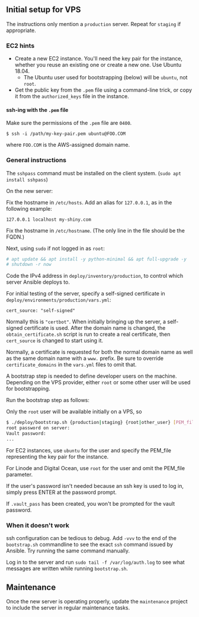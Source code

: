 Initial setup for VPS
---------------------

The instructions only mention a `production` server.  Repeat for `staging` if
appropriate.

### EC2 hints

- Create a new EC2 instance.  You'll need the key pair for the instance,
  whether you reuse an existing one or create a new one.  Use Ubuntu 18.04.
  - The Ubuntu user used for bootstrapping (below) will be `ubuntu`, not
    `root`.
- Get the public key from the `.pem` file using a command-line trick, or
  copy it from the `authorized_keys` file in the instance.

#### ssh-ing with the `.pem` file

Make sure the permissions of the `.pem` file are `0400`.

`$ ssh -i /path/my-key-pair.pem ubuntu@FOO.COM`

where `FOO.COM` is the AWS-assigned domain name.

### General instructions

The `sshpass` command must be installed on the client system.
(`sudo apt install sshpass`)

On the new server:

Fix the hostname in `/etc/hosts`.  Add an alias for `127.0.0.1`, as in the
following example:

```
127.0.0.1 localhost my-shiny.com
```

Fix the hostname in `/etc/hostname`.  (The only line in the file should be
the FQDN.)

Next, using `sudo` if not logged in as `root`:

```bash
# apt update && apt install -y python-minimal && apt full-upgrade -y
# shutdown -r now
```

Code the IPv4 address in `deploy/inventory/production`, to control which server
Ansible deploys to.

For initial testing of the server, specify a self-signed certificate in
`deploy/environments/production/vars.yml`:

```
cert_source: "self-signed"
```

Normally this is `"certbot"`.  When initially bringing up the server, a
self-signed certificate is used.  After the domain name is changed, the
`obtain_certificate.sh` script is run to create a real certificate, then
`cert_source` is changed to start using it.

Normally, a certificate is requested for both the normal domain name as
well as the same domain name with a `www.` prefix.  Be sure to override
`certificate_domains` in the `vars.yml` files to omit that.

A bootstrap step is needed to define developer users on the machine.  Depending
on the VPS provider, either `root` or some other user will be used for
bootstrapping.

Run the bootstrap step as follows:

Only the `root` user will be available initially on a VPS, so 

```bash
$ ./deploy/bootstrap.sh {production|staging} {root|other_user} [PEM_file]
root password on server:
Vault password:
...
```

For EC2 instances, use `ubuntu` for the user and specify the PEM_file
representing the key pair for the instance.

For Linode and Digital Ocean, use `root` for the user and omit the PEM_file
parameter.

If the user's password isn't needed because an ssh key is used to log in,
simply press ENTER at the password prompt.

If `.vault_pass` has been created, you won't be prompted for the vault
password.

### When it doesn't work

ssh configuration can be tedious to debug.  Add `-vvv` to the end of the
`bootstrap.sh` commandline to see the exact `ssh` command issued by Ansible.
Try running the same command manually.

Log in to the server and run `sudo tail -f /var/log/auth.log` to see what
messages are written while running `bootstrap.sh`.

## Maintenance

Once the new server is operating properly, update the `maintenance` project
to include the server in regular maintenance tasks.
